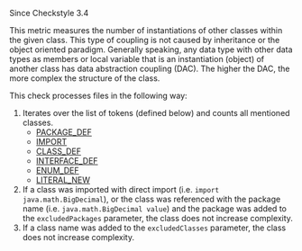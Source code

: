 Since Checkstyle 3.4

This metric measures the number of instantiations of other
classes within the given class. This type of coupling is not
caused by inheritance or the object oriented
paradigm. Generally speaking, any data type with other data
types as members or local variable that is an instantiation
(object) of another class has data abstraction coupling (DAC).
The higher the DAC, the more complex the structure of the class.

This check processes files in the following way:

1. Iterates over the list of tokens (defined below) and counts all mentioned classes.
   * [PACKAGE_DEF](apidocs/com/puppycrawl/tools/checkstyle/api/TokenTypes.html#IMPORT)
   * [IMPORT](apidocs/com/puppycrawl/tools/checkstyle/api/TokenTypes.html#IMPORT)
   * [CLASS_DEF](apidocs/com/puppycrawl/tools/checkstyle/api/TokenTypes.html#CLASS_DEF)
   * [INTERFACE_DEF](apidocs/com/puppycrawl/tools/checkstyle/api/TokenTypes.html#INTERFACE_DEF)
   * [ENUM_DEF](apidocs/com/puppycrawl/tools/checkstyle/api/TokenTypes.html#ENUM_DEF)
   * [LITERAL_NEW](apidocs/com/puppycrawl/tools/checkstyle/api/TokenTypes.html#LITERAL_NEW)
2. If a class was imported with direct import (i.e. `import java.math.BigDecimal`), or the class was referenced with the package name (i.e. `java.math.BigDecimal value`) and the package was added to the `excludedPackages` parameter, the class does not increase complexity.
3. If a class name was added to the `excludedClasses` parameter, the class does not increase complexity.
